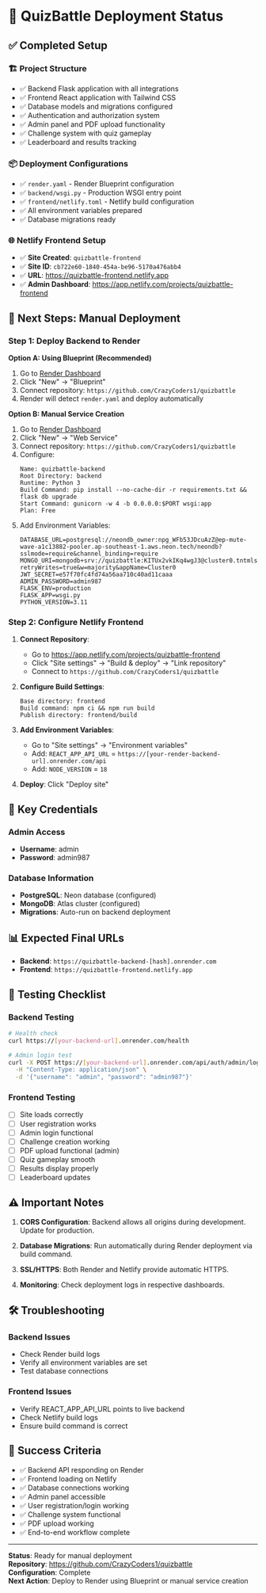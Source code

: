 # 🚀 QuizBattle Deployment Status

## ✅ Completed Setup

### 🏗️ Project Structure
- ✅ Backend Flask application with all integrations
- ✅ Frontend React application with Tailwind CSS
- ✅ Database models and migrations configured
- ✅ Authentication and authorization system
- ✅ Admin panel and PDF upload functionality
- ✅ Challenge system with quiz gameplay
- ✅ Leaderboard and results tracking

### 📦 Deployment Configurations
- ✅ `render.yaml` - Render Blueprint configuration
- ✅ `backend/wsgi.py` - Production WSGI entry point
- ✅ `frontend/netlify.toml` - Netlify build configuration
- ✅ All environment variables prepared
- ✅ Database migrations ready

### 🌐 Netlify Frontend Setup
- ✅ **Site Created**: `quizbattle-frontend`
- ✅ **Site ID**: `cb722e60-1840-454a-be96-5170a476abb4`
- ✅ **URL**: https://quizbattle-frontend.netlify.app
- ✅ **Admin Dashboard**: https://app.netlify.com/projects/quizbattle-frontend

## 🎯 Next Steps: Manual Deployment

### Step 1: Deploy Backend to Render

**Option A: Using Blueprint (Recommended)**
1. Go to [Render Dashboard](https://dashboard.render.com)
2. Click "New" → "Blueprint"
3. Connect repository: `https://github.com/CrazyCoders1/quizbattle`
4. Render will detect `render.yaml` and deploy automatically

**Option B: Manual Service Creation**
1. Go to [Render Dashboard](https://dashboard.render.com)
2. Click "New" → "Web Service"
3. Connect repository: `https://github.com/CrazyCoders1/quizbattle`
4. Configure:
   ```
   Name: quizbattle-backend
   Root Directory: backend
   Runtime: Python 3
   Build Command: pip install --no-cache-dir -r requirements.txt && flask db upgrade
   Start Command: gunicorn -w 4 -b 0.0.0.0:$PORT wsgi:app
   Plan: Free
   ```
5. Add Environment Variables:
   ```
   DATABASE_URL=postgresql://neondb_owner:npg_WFb53JDcuAzZ@ep-mute-wave-a1c13882-pooler.ap-southeast-1.aws.neon.tech/neondb?sslmode=require&channel_binding=require
   MONGO_URI=mongodb+srv://quizbattle:KITUx2vkIKq4wgJ3@cluster0.tntmlsa.mongodb.net/?retryWrites=true&w=majority&appName=Cluster0
   JWT_SECRET=e57f70fc4fd74a56aa710c40ad11caaa
   ADMIN_PASSWORD=admin987
   FLASK_ENV=production
   FLASK_APP=wsgi.py
   PYTHON_VERSION=3.11
   ```

### Step 2: Configure Netlify Frontend

1. **Connect Repository**:
   - Go to https://app.netlify.com/projects/quizbattle-frontend
   - Click "Site settings" → "Build & deploy" → "Link repository"
   - Connect to `https://github.com/CrazyCoders1/quizbattle`

2. **Configure Build Settings**:
   ```
   Base directory: frontend
   Build command: npm ci && npm run build
   Publish directory: frontend/build
   ```

3. **Add Environment Variables**:
   - Go to "Site settings" → "Environment variables"
   - Add: `REACT_APP_API_URL` = `https://[your-render-backend-url].onrender.com/api`
   - Add: `NODE_VERSION` = `18`

4. **Deploy**: Click "Deploy site"

## 🔑 Key Credentials

### Admin Access
- **Username**: admin
- **Password**: admin987

### Database Information
- **PostgreSQL**: Neon database (configured)
- **MongoDB**: Atlas cluster (configured)
- **Migrations**: Auto-run on backend deployment

## 📊 Expected Final URLs
- **Backend**: `https://quizbattle-backend-[hash].onrender.com`
- **Frontend**: `https://quizbattle-frontend.netlify.app`

## 🧪 Testing Checklist

### Backend Testing
```bash
# Health check
curl https://[your-backend-url].onrender.com/health

# Admin login test
curl -X POST https://[your-backend-url].onrender.com/api/auth/admin/login \
  -H "Content-Type: application/json" \
  -d '{"username": "admin", "password": "admin987"}'
```

### Frontend Testing
- [ ] Site loads correctly
- [ ] User registration works
- [ ] Admin login functional
- [ ] Challenge creation working
- [ ] PDF upload functional (admin)
- [ ] Quiz gameplay smooth
- [ ] Results display properly
- [ ] Leaderboard updates

## ⚠️ Important Notes

1. **CORS Configuration**: Backend allows all origins during development. Update for production.

2. **Database Migrations**: Run automatically during Render deployment via build command.

3. **SSL/HTTPS**: Both Render and Netlify provide automatic HTTPS.

4. **Monitoring**: Check deployment logs in respective dashboards.

## 🛠️ Troubleshooting

### Backend Issues
- Check Render build logs
- Verify all environment variables are set
- Test database connections

### Frontend Issues
- Verify REACT_APP_API_URL points to live backend
- Check Netlify build logs
- Ensure build command is correct

## 🎉 Success Criteria
- ✅ Backend API responding on Render
- ✅ Frontend loading on Netlify  
- ✅ Database connections working
- ✅ Admin panel accessible
- ✅ User registration/login working
- ✅ Challenge system functional
- ✅ PDF upload working
- ✅ End-to-end workflow complete

---

**Status**: Ready for manual deployment  
**Repository**: https://github.com/CrazyCoders1/quizbattle  
**Configuration**: Complete  
**Next Action**: Deploy to Render using Blueprint or manual service creation